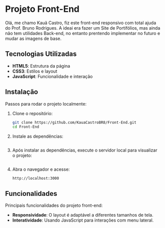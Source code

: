 # Projeto Front-End

  Olá, me chamo Kauã Castro, fiz este front-end responsivo com total ajuda do Prof. Bruno
 Rodrigues. 
  A ideai era fazer um Site de Portifólios, mas ainda não tem utilidades Back-end, no entanto prentendo implementar no futuro e mudar as imagens de base.

## Tecnologias Utilizadas

- **HTML5**: Estrutura da página
- **CSS3**: Estilos e layout
- **JavaScript**: Funcionalidade e interação

## Instalação

Passos para rodar o projeto localmente:

1. Clone o repositório:

    ```bash
    git clone https://github.com/KauaCastroBR8/Front-End.git
    cd Front-End
    ```

2. Instale as dependências:

    ```Não tem necessidade de baixar dependências.´´´

3. Após instalar as dependências, execute o servidor local para visualizar o projeto:

    ```#´´´

4. Abra o navegador e acesse:

    ```
    http://localhost:3000
    ```

## Funcionalidades

Principais funcionalidades do projeto front-end:

- **Responsividade**: O layout é adaptável a diferentes tamanhos de tela.
- **Interatividade**: Usando JavaScript para interações com menu lateral.
